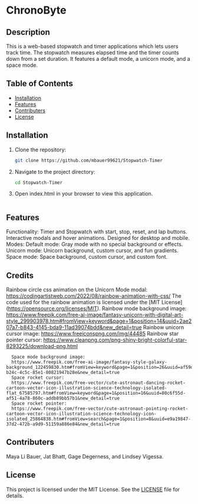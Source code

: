 # ChronoByte

## Description
This is a web-based stopwatch and timer applications which lets users track time. The stopwatch measures elapsed time and the timer counts down from a set duration. It features a default mode, a unicorn mode, and a space mode. 

## Table of Contents
- [Installation](#installation)
- [Features](#features)
- [Contributers](#contributers)
- [License](#license)

## Installation
1. Clone the repository:
   ```bash
   git clone https://github.com/mbauer99621/Stopwatch-Timer
   ```
2. Navigate to the project directory:
   ```bash
   cd Stopwatch-Timer
   ```
3. Open index.html in your browser to view this application.
   ```

## Features
   Functionality:
      Timer and Stopwatch with start, stop, reset, and lap buttons.
      Interactive modals and hover animations.
      Designed for desktop and mobile.
   Modes:
      Default mode: Gray mode with no special background or effects.
      Unicorn mode: Unicorn background, custom cursor, and fun gradients.
      Space mode: Space background, custom cursor, and custom font. 

## Credits
   Rainbow circle css animation on the Unicorn Mode modal:
      https://codingartistweb.com/2022/08/rainbow-animation-with-css/ 
      The code used for the rainbow animation is licensed under the [MIT License]      (https://opensource.org/licenses/MIT).
      Rainbow mode background image:
      https://www.freepik.com/free-ai-image/fantasy-unicorn-with-digital-art-style_299903978.htm#fromView=keyword&page=1&position=14&uuid=2ae207a7-b843-4145-bda9-11ad39074bdd&new_detail=true
      Rainbow unicorn cursor image:
      https://www.freeiconspng.com/img/44485 
      Rainbow star pointer cursor: 
      https://www.cleanpng.com/png-shiny-bright-colorful-star-8293225/download-png.html

      Space mode background image:
      https://www.freepik.com/free-ai-image/fantasy-style-galaxy-background_122459830.htm#fromView=keyword&page=1&position=26&uuid=af59d71b-b24c-4c5c-85e1-80821947b28e&new_detail=true
      Space rocket cursor:
      https://www.freepik.com/free-vector/cute-astronaut-dancing-rocket-cartoon-vector-icon-illustration-science-technology-isolated-flat_67585797.htm#fromView=keyword&page=1&position=16&uuid=80c6f55d-af51-4a78-860c-addb89bb57b1&new_detail=true
      Space rocket pointer:
      https://www.freepik.com/free-vector/cute-astronaut-pointing-rocket-cartoon-vector-icon-illustration-science-technology-icon-isolated_25864838.htm#fromView=search&page=1&position=8&uuid=e9a19847-37d2-472b-a9d9-51159a886e84&new_detail=true
      
      
## Contributers
Maya Li Bauer, Jat Bhatt, Gage Degerness, and Lindsey Vigessa.

## License
This project is licensed under the MIT License. See the [LICENSE](LICENSE) file for details.






